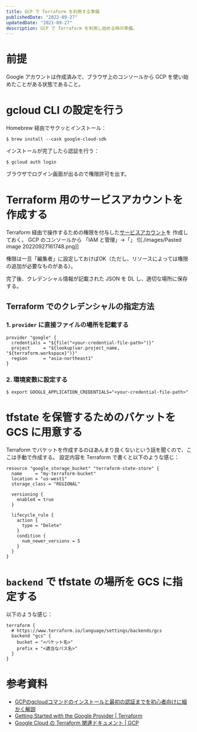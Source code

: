 ```yaml
---
title: GCP で Terraform を利用する準備
publishedDate: "2022-09-27"
updatedDate: "2021-09-27"
description: GCP で Terraform を利用し始める時の準備。
---
```


# 前提
Google アカウントは作成済みで、ブラウザ上のコンソールから GCP を使い始めたことがある状態であること。

# gcloud CLI の設定を行う
Homebrew 経由でサクッとインストール：
```
$ brew install --cask google-cloud-sdk
```
インストールが完了したら認証を行う：
```
$ gcloud auth login
```
ブラウザでログイン画面が出るので権限許可を出す。

# Terraform 用のサービスアカウントを作成する
Terraform 経由で操作するための権限を付与した[サービスアカウント](https://cloud.google.com/iam/docs/service-accounts?hl=ja)を
作成しておく。
GCP のコンソールから 「IAM と管理」→「」
![[./images/Pasted image 20220927161748.png]]

権限は一旦「編集者」に設定しておけばOK（ただし、リソースによっては権限の追加が必要なものがある）。

完了後、クレデンシャル情報が記載された JSON を DL し、適切な場所に保存する。

## Terraform でのクレデンシャルの指定方法
### 1. `provider` に直接ファイルの場所を記載する
```hcl
provider "google" {
  credentials = "${file("<your-credential-file-path>")}"
  project     = "${lookup(var.project_name, "${terraform.workspace}")}"
  region      = "asia-northeast1"
}
```

### 2. 環境変数に設定する
```shell
$ export GOOGLE_APPLICATION_CREDENTIALS="<your-credential-file-path>"
```

# tfstate を保管するためのバケットを GCS に用意する

Terraform でバケットを作成するのはあんまり良くないという話を聞くので、ここは手動で作成する。
設定内容を Terraform で書くと以下のような感じ：
```hcl
resource "google_storage_bucket" "terraform-state-store" {
  name     = "my-terraform-bucket"
  location = "us-west1"
  storage_class = "REGIONAL"

  versioning {
    enabled = true
  }

  lifecycle_rule {
    action {
      type = "Delete"
    }
    condition {
      num_newer_versions = 5
    }
  }
}
```

# `backend` で tfstate の場所を GCS に指定する
以下のような感じ：

```hcl
terraform {
  # https://www.terraform.io/language/settings/backends/gcs
  backend "gcs" {
    bucket = "<バケット名>"
    prefix = "<適当なパス名>"
  }
}
```

# 参考資料

-   [GCPのgcloudコマンドのインストールと最初の認証までを初心者向けに細かく解説](https://qiita.com/G-awa/items/e6904b040caa0096fba0)
-   [Getting Started with the Google Provider | Terraform](https://registry.terraform.io/providers/hashicorp/google/latest/docs/guides/getting_started)
-   [Google Cloud の Terraform 関連ドキュメント | GCP](https://cloud.google.com/docs/terraform?hl=ja)